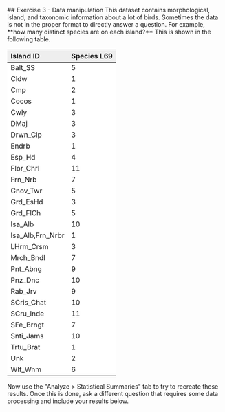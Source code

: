 
<p></p>
## Exercise 3 - Data manipulation 
This dataset contains morphological, island, and taxonomic information about a lot of birds. Sometimes the data is not in the proper format to directly answer a question. For example, **how many distinct species are on each island?** This is shown in the following table.

<table class="table table-bordered" style="width: auto !important; margin-left: auto; margin-right: auto;">
 <thead>
  <tr>
   <th style="text-align:left;background-color: #EEE;"> Island ID </th>
   <th style="text-align:left;background-color: #EEE;"> Species L69 </th>
  </tr>
 </thead>
<tbody>
  <tr>
   <td style="text-align:left;background-color: white;"> Balt_SS </td>
   <td style="text-align:left;background-color: white;"> 5 </td>
  </tr>
  <tr>
   <td style="text-align:left;background-color: white;"> Cldw </td>
   <td style="text-align:left;background-color: white;"> 1 </td>
  </tr>
  <tr>
   <td style="text-align:left;background-color: white;"> Cmp </td>
   <td style="text-align:left;background-color: white;"> 2 </td>
  </tr>
  <tr>
   <td style="text-align:left;background-color: white;"> Cocos </td>
   <td style="text-align:left;background-color: white;"> 1 </td>
  </tr>
  <tr>
   <td style="text-align:left;background-color: white;"> Cwly </td>
   <td style="text-align:left;background-color: white;"> 3 </td>
  </tr>
  <tr>
   <td style="text-align:left;background-color: white;"> DMaj </td>
   <td style="text-align:left;background-color: white;"> 3 </td>
  </tr>
  <tr>
   <td style="text-align:left;background-color: white;"> Drwn_Clp </td>
   <td style="text-align:left;background-color: white;"> 3 </td>
  </tr>
  <tr>
   <td style="text-align:left;background-color: white;"> Endrb </td>
   <td style="text-align:left;background-color: white;"> 1 </td>
  </tr>
  <tr>
   <td style="text-align:left;background-color: white;"> Esp_Hd </td>
   <td style="text-align:left;background-color: white;"> 4 </td>
  </tr>
  <tr>
   <td style="text-align:left;background-color: white;"> Flor_Chrl </td>
   <td style="text-align:left;background-color: white;"> 11 </td>
  </tr>
  <tr>
   <td style="text-align:left;background-color: white;"> Frn_Nrb </td>
   <td style="text-align:left;background-color: white;"> 7 </td>
  </tr>
  <tr>
   <td style="text-align:left;background-color: white;"> Gnov_Twr </td>
   <td style="text-align:left;background-color: white;"> 5 </td>
  </tr>
  <tr>
   <td style="text-align:left;background-color: white;"> Grd_EsHd </td>
   <td style="text-align:left;background-color: white;"> 3 </td>
  </tr>
  <tr>
   <td style="text-align:left;background-color: white;"> Grd_FlCh </td>
   <td style="text-align:left;background-color: white;"> 5 </td>
  </tr>
  <tr>
   <td style="text-align:left;background-color: white;"> Isa_Alb </td>
   <td style="text-align:left;background-color: white;"> 10 </td>
  </tr>
  <tr>
   <td style="text-align:left;background-color: white;"> Isa_Alb,Frn_Nrbr </td>
   <td style="text-align:left;background-color: white;"> 1 </td>
  </tr>
  <tr>
   <td style="text-align:left;background-color: white;"> LHrm_Crsm </td>
   <td style="text-align:left;background-color: white;"> 3 </td>
  </tr>
  <tr>
   <td style="text-align:left;background-color: white;"> Mrch_Bndl </td>
   <td style="text-align:left;background-color: white;"> 7 </td>
  </tr>
  <tr>
   <td style="text-align:left;background-color: white;"> Pnt_Abng </td>
   <td style="text-align:left;background-color: white;"> 9 </td>
  </tr>
  <tr>
   <td style="text-align:left;background-color: white;"> Pnz_Dnc </td>
   <td style="text-align:left;background-color: white;"> 10 </td>
  </tr>
  <tr>
   <td style="text-align:left;background-color: white;"> Rab_Jrv </td>
   <td style="text-align:left;background-color: white;"> 9 </td>
  </tr>
  <tr>
   <td style="text-align:left;background-color: white;"> SCris_Chat </td>
   <td style="text-align:left;background-color: white;"> 10 </td>
  </tr>
  <tr>
   <td style="text-align:left;background-color: white;"> SCru_Inde </td>
   <td style="text-align:left;background-color: white;"> 11 </td>
  </tr>
  <tr>
   <td style="text-align:left;background-color: white;"> SFe_Brngt </td>
   <td style="text-align:left;background-color: white;"> 7 </td>
  </tr>
  <tr>
   <td style="text-align:left;background-color: white;"> Snti_Jams </td>
   <td style="text-align:left;background-color: white;"> 10 </td>
  </tr>
  <tr>
   <td style="text-align:left;background-color: white;"> Trtu_Brat </td>
   <td style="text-align:left;background-color: white;"> 1 </td>
  </tr>
  <tr>
   <td style="text-align:left;background-color: white;"> Unk </td>
   <td style="text-align:left;background-color: white;"> 2 </td>
  </tr>
  <tr>
   <td style="text-align:left;background-color: white;"> Wlf_Wnm </td>
   <td style="text-align:left;background-color: white;"> 6 </td>
  </tr>
</tbody>
</table>

Now use the "Analyze > Statistical Summaries" tab to try to recreate these results. Once this is done, ask a different question that requires some data processing and include your results below.
